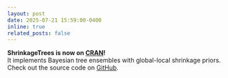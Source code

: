 ```yaml
---
layout: post
date: 2025-07-21 15:59:00-0400
inline: true
related_posts: false
---
```


**ShrinkageTrees is now on [CRAN](https://cran.r-project.org/web/packages/ShrinkageTrees/index.html)!**  
It implements Bayesian tree ensembles with global-local shrinkage priors. Check out the source code on [GitHub](https://github.com/tijn-jacobs/ShrinkageTrees).